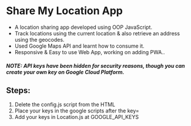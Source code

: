 # Share My Location App

- A location sharing app developed using OOP JavaScript.
- Track locations using the current location & also retrieve an address using the geocodes.
- Used Google Maps API and learnt how to consume it.
- Responsive & Easy to use Web App, working on adding PWA..

##### NOTE: API keys have been hidden for security reasons, though you can create your own key on Google Cloud Platform. 

## Steps:

1. Delete the config.js script from the HTML
2. Place your keys in the google scripts after the key=
3. Add your keys in Location.js at GOOGLE_API_KEYS
